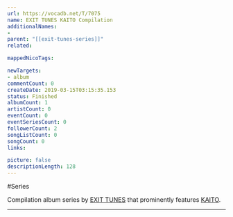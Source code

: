 ```yaml
---
url: https://vocadb.net/T/7075
name: EXIT TUNES KAITO Compilation
additionalNames: 
- 
parent: "[[exit-tunes-series]]"
related:

mappedNicoTags:

newTargets:
- album
commentCount: 0
createDate: 2019-03-15T03:15:35.153
status: Finished
albumCount: 1
artistCount: 0
eventCount: 0
eventSeriesCount: 0
followerCount: 2
songListCount: 0
songCount: 0
links: 

picture: false
descriptionLength: 128
---
```


#Series

Compilation album series by [EXIT TUNES](https://vocadb.net/Ar/107) that prominently features [KAITO](https://vocadb.net/Ar/71).

---

